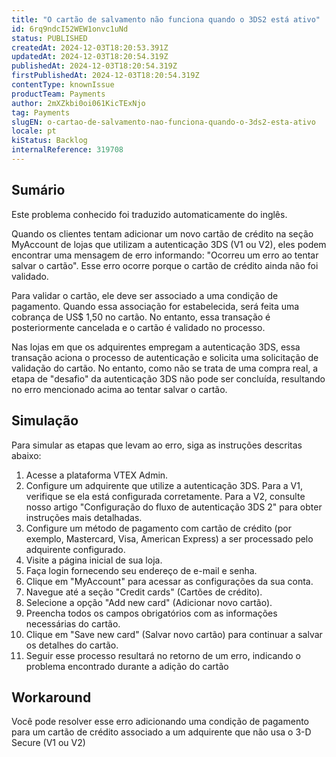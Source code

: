 ```yaml
---
title: "O cartão de salvamento não funciona quando o 3DS2 está ativo"
id: 6rq9ndcI52WEW1onvc1uNd
status: PUBLISHED
createdAt: 2024-12-03T18:20:53.391Z
updatedAt: 2024-12-03T18:20:54.319Z
publishedAt: 2024-12-03T18:20:54.319Z
firstPublishedAt: 2024-12-03T18:20:54.319Z
contentType: knownIssue
productTeam: Payments
author: 2mXZkbi0oi061KicTExNjo
tag: Payments
slugEN: o-cartao-de-salvamento-nao-funciona-quando-o-3ds2-esta-ativo
locale: pt
kiStatus: Backlog
internalReference: 319708
---
```


## Sumário

<div class="alert alert-info">
  <p>Este problema conhecido foi traduzido automaticamente do inglês.</p>
</div>


Quando os clientes tentam adicionar um novo cartão de crédito na seção MyAccount de lojas que utilizam a autenticação 3DS (V1 ou V2), eles podem encontrar uma mensagem de erro informando: "Ocorreu um erro ao tentar salvar o cartão". Esse erro ocorre porque o cartão de crédito ainda não foi validado.

Para validar o cartão, ele deve ser associado a uma condição de pagamento. Quando essa associação for estabelecida, será feita uma cobrança de US$ 1,50 no cartão. No entanto, essa transação é posteriormente cancelada e o cartão é validado no processo.

Nas lojas em que os adquirentes empregam a autenticação 3DS, essa transação aciona o processo de autenticação e solicita uma solicitação de validação do cartão. No entanto, como não se trata de uma compra real, a etapa de "desafio" da autenticação 3DS não pode ser concluída, resultando no erro mencionado acima ao tentar salvar o cartão.

## Simulação


Para simular as etapas que levam ao erro, siga as instruções descritas abaixo:


1. Acesse a plataforma VTEX Admin.
2. Configure um adquirente que utilize a autenticação 3DS. Para a V1, verifique se ela está configurada corretamente. Para a V2, consulte nosso artigo "Configuração do fluxo de autenticação 3DS 2" para obter instruções mais detalhadas.
3. Configure um método de pagamento com cartão de crédito (por exemplo, Mastercard, Visa, American Express) a ser processado pelo adquirente configurado.
4. Visite a página inicial de sua loja.
5. Faça login fornecendo seu endereço de e-mail e senha.
6. Clique em "MyAccount" para acessar as configurações da sua conta.
7. Navegue até a seção "Credit cards" (Cartões de crédito).
8. Selecione a opção "Add new card" (Adicionar novo cartão).
9. Preencha todos os campos obrigatórios com as informações necessárias do cartão.
10. Clique em "Save new card" (Salvar novo cartão) para continuar a salvar os detalhes do cartão.
11. Seguir esse processo resultará no retorno de um erro, indicando o problema encontrado durante a adição do cartão

## Workaround


Você pode resolver esse erro adicionando uma condição de pagamento para um cartão de crédito associado a um adquirente que não usa o 3-D Secure (V1 ou V2)






